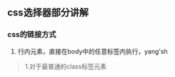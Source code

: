 
## css选择器部分讲解
### css的链接方式
1. 行内元素，直接在body中的任意标签内执行，yang'sh
> 1.对于最普通的class标签元素
<!--stackedit_data:
eyJoaXN0b3J5IjpbMTc1MTQyMjQxNl19
-->
